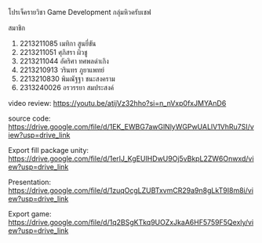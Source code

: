 โปรเจ็ครายวิชา Game Development กลุ่มหิวครับเชฟ 

สมาชิก
1. 2213211085 เมทิกา สูนยี่ขัน
2. 2213211051 ศุภิสรา ผิวชู
3. 2213211044 อัคริศา ทศพลดำเกิง
4. 2213210913 วรินทร ภูยาแพทย์
5. 2213210830 พิมณัฐฐา ชนะสงคราม
6. 2313240026 อรวรรยา สมประสงค์

video review: https://youtu.be/atijVz32hho?si=n_nVxp0fxJMYAnD6

source code: https://drive.google.com/file/d/1EK_EWBG7awGlNlyWGPwUALlV1VhRu7SI/view?usp=drive_link

Export fill package unity: https://drive.google.com/file/d/1erlJ_KgEUIHDwU9Oj5vBkpL2ZW6Onwxd/view?usp=drive_link

Presentation: https://drive.google.com/file/d/1zuqOcgLZUBTxvmCR29a9n8gLkT9I8m8i/view?usp=drive_link

Export game: https://drive.google.com/file/d/1q2BSgKTkq9UOZxJkaA6HF5759F5Qexly/view?usp=drive_link




 
 

